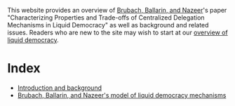 This website provides an overview of [Brubach, Ballarin, and Nazeer][bbn]'s
paper "Characterizing Properties and Trade-offs of Centralized
Delegation Mechanisms in Liquid Democracy" as well as background and related
issues.
Readers who are new to the site may wish to start at our
[overview of liquid democracy](intro).

# Index
- [Introduction and background](intro)
- [Brubach, Ballarin, and Nazeer's model of liquid democracy mechanisms](bbn_model)


[bbn]: https://arxiv.org/pdf/2206.05339

